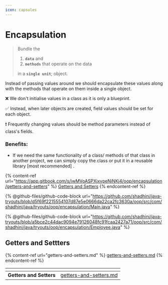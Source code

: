 ```yaml
---
icon: capsules
---
```


# Encapsulation

> Bundle the&#x20;
>
> 1. **`data`** and
> 2. **`methods`** that operate on the data
>
> in a **`single unit`**; object.

Instead of passing values around we should encapsulate these values along with the methods that operate on them inside a single object.



❌  We don't initialise values in a class as it is only a blueprint.

✅️  Instead, when later objects are created, field values should be set for each object.

❗ Frequently changing values should be method parameters instead of class's fields.



### Benefits:&#x20;

* If we need the same functionality of a class/ methods of that class in another project, we can simply copy the class or put it in a reusable library \[most recommended] .



{% content-ref url="https://app.gitbook.com/s/iwMVoASPXjxvpeNiNKj4/oop/encapsulation/getters-and-setters" %}
[Getters and Setters](https://app.gitbook.com/s/iwMVoASPXjxvpeNiNKj4/oop/encapsulation/getters-and-setters)
{% endcontent-ref %}



{% @github-files/github-code-block url="https://github.com/shadhini/java-tryouts/blob/d5f69f2215554107d87e5e0666da22ca2fc3630a/oop/src/com/shadhini/java/tryouts/oop/encapsulation/Main.java" %}

{% @github-files/github-code-block url="https://github.com/shadhini/java-tryouts/blob/a5bce2c44dac9094e79126048fc91fcaa2427a71/oop/src/com/shadhini/java/tryouts/oop/encapsulation/Employee.java" %}



## Getters and Settters

{% content-ref url="getters-and-setters.md" %}
[getters-and-setters.md](getters-and-setters.md)
{% endcontent-ref %}



<table data-view="cards"><thead><tr><th></th><th data-hidden data-card-target data-type="content-ref"></th></tr></thead><tbody><tr><td><strong>Getters and Setters</strong>     </td><td><a href="getters-and-setters.md">getters-and-setters.md</a></td></tr></tbody></table>

